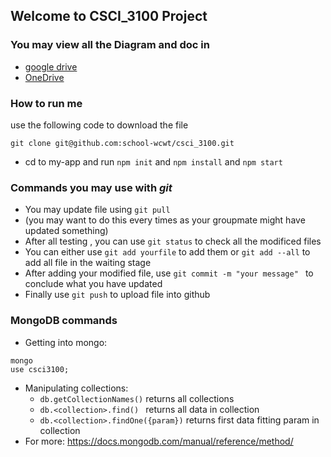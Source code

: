 ## Welcome to CSCI_3100 Project
### You may view all the Diagram and doc in 
+ [google drive](https://drive.google.com/drive/folders/1KoTn5ugbMzSGxRS61RfaG0zq1o0gV_ry?usp=sharing) 
+ [OneDrive](https://mycuhk-my.sharepoint.com/personal/1155109240_link_cuhk_edu_hk/_layouts/15/onedrive.aspx?id=%2Fpersonal%2F1155109240%5Flink%5Fcuhk%5Fedu%5Fhk%2FDocuments%2Fcsci3100%5FGroupE6&originalPath=aHR0cHM6Ly9teWN1aGstbXkuc2hhcmVwb2ludC5jb20vOmY6L2cvcGVyc29uYWwvMTE1NTEwOTI0MF9saW5rX2N1aGtfZWR1X2hrL0Vva3dBSDUzZTE5THFzN1ZNLVFtMzBvQkZJSXVVOFF2Ymo3eS1MaUV5M3pFMlE_cnRpbWU9TmhsU1RrYlQyRWc)

### How to run me
use the following code to download the file
```
git clone git@github.com:school-wcwt/csci_3100.git
```
- cd to my-app and run `npm init` and `npm install` and `npm start`

### Commands you may use with ***git***
- You may update file using `git pull` 
- (you may want to do this every times as your groupmate might have updated something)
- After all testing , you can use  `git status` to check all the modificed files
- You can either use `git add yourfile` to add them or `git add --all` to add all file in the waiting stage
- After adding your modified file, use `git commit -m "your message" ` to conclude what you have updated
- Finally use `git push` to upload file into github

### MongoDB commands ###
-  Getting into mongo:
```
mongo 
use csci3100;
```
- Manipulating collections:
  - `db.getCollectionNames()` returns all collections
  - `db.<collection>.find() ` returns all data in collection
  - `db.<collection>.findOne({param})` returns first data fitting param in collection
- For more: https://docs.mongodb.com/manual/reference/method/ 

